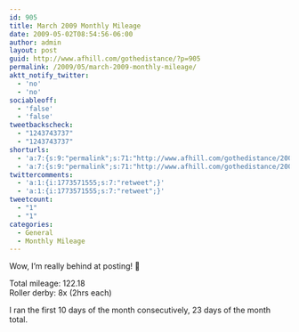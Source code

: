 ```yaml
---
id: 905
title: March 2009 Monthly Mileage
date: 2009-05-02T08:54:56-06:00
author: admin
layout: post
guid: http://www.afhill.com/gothedistance/?p=905
permalink: /2009/05/march-2009-monthly-mileage/
aktt_notify_twitter:
  - 'no'
  - 'no'
sociableoff:
  - 'false'
  - 'false'
tweetbackscheck:
  - "1243743737"
  - "1243743737"
shorturls:
  - 'a:7:{s:9:"permalink";s:71:"http://www.afhill.com/gothedistance/2009/05/march-2009-monthly-mileage/";s:7:"tinyurl";s:25:"http://tinyurl.com/p8n86a";s:4:"isgd";s:17:"http://is.gd/zAcD";s:5:"bitly";s:19:"http://bit.ly/FIK7J";s:5:"snipr";s:22:"http://snipr.com/hyozz";s:5:"snurl";s:22:"http://snurl.com/hyozz";s:7:"snipurl";s:24:"http://snipurl.com/hyozz";}'
  - 'a:7:{s:9:"permalink";s:71:"http://www.afhill.com/gothedistance/2009/05/march-2009-monthly-mileage/";s:7:"tinyurl";s:25:"http://tinyurl.com/p8n86a";s:4:"isgd";s:17:"http://is.gd/zAcD";s:5:"bitly";s:19:"http://bit.ly/FIK7J";s:5:"snipr";s:22:"http://snipr.com/hyozz";s:5:"snurl";s:22:"http://snurl.com/hyozz";s:7:"snipurl";s:24:"http://snipurl.com/hyozz";}'
twittercomments:
  - 'a:1:{i:1773571555;s:7:"retweet";}'
  - 'a:1:{i:1773571555;s:7:"retweet";}'
tweetcount:
  - "1"
  - "1"
categories:
  - General
  - Monthly Mileage
---
```

Wow, I&#8217;m really behind at posting! 🙂

Total mileage: 122.18  
Roller derby: 8x (2hrs each)

I ran the first 10 days of the month consecutively, 23 days of the month total.
